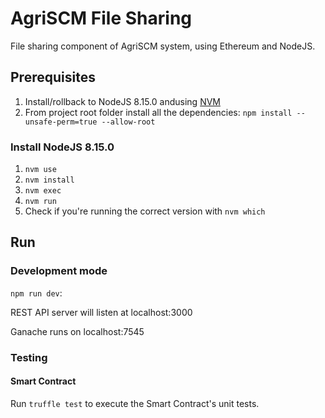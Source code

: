 # AgriSCM File Sharing

File sharing component of AgriSCM system, using Ethereum and NodeJS.

## Prerequisites
1. Install/rollback to NodeJS 8.15.0 andusing [NVM](https://github.com/creationix/nvm)
2. From project root folder install all the dependencies: `npm install --unsafe-perm=true --allow-root`

### Install NodeJS 8.15.0
1. `nvm use`
2. `nvm install`
3. `nvm exec`
4. `nvm run`
5. Check if you're running the correct version with `nvm which`

## Run
### Development mode
`npm run dev`:

REST API server will listen at localhost:3000

Ganache runs on localhost:7545

### Testing
#### Smart Contract
Run `truffle test` to execute the Smart Contract's unit tests.